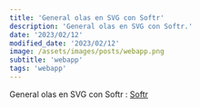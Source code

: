 ```yaml
---
title: 'General olas en SVG con Softr'
description: 'General olas en SVG con Softr.'
date: '2023/02/12'
modified_date: '2023/02/12'
image: /assets/images/posts/webapp.png
subtitle: 'webapp'
tags: 'webapp'
---
```


General olas en SVG con Softr : [Softr](https://www.softr.io/tools/svg-wave-generator)

